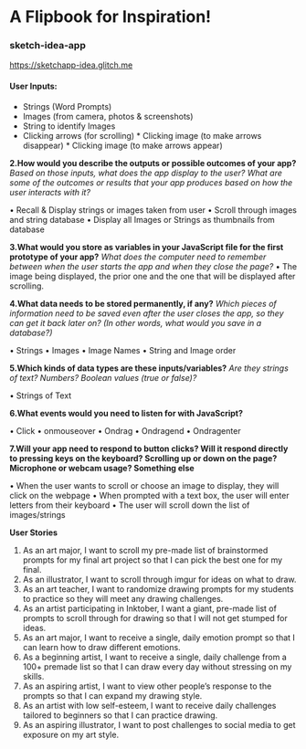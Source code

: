 # A Flipbook for Inspiration!

### sketch-idea-app

https://sketchapp-idea.glitch.me


#### User Inputs:
* Strings (Word Prompts)
* Images (from camera, photos & screenshots)
* String to identify Images
* Clicking arrows (for scrolling)
* Clicking image (to make arrows disappear)
* Clicking image (to make arrows appear)

**2.How would you describe the outputs or possible outcomes of your app?**
_Based on those inputs, what does the app display to the user? What are some of the outcomes or results that your app produces based on how the user interacts with it?_

• Recall & Display strings or images taken from user
• Scroll through images and string database
• Display all Images or Strings as thumbnails from database

**3.What would you store as variables in your JavaScript file for the first prototype of your app?** 
_What does the computer need to remember between when the user starts the app and when they close the page?_
• The image being displayed, the prior one and the one that will be displayed after scrolling.

**4.What data needs to be stored permanently, if any?**
_Which pieces of information need to be saved even after the user closes the app, so they can get it back later on? (In other words, what would you save in a database?)_

• Strings
• Images
• Image Names
• String and Image order

**5.Which kinds of data types are these inputs/variables?**
_Are they strings of text? Numbers? Boolean values (true or false)?_

• Strings of Text

**6.What events would you need to listen for with JavaScript?**

• Click
• onmouseover
• Ondrag
• Ondragend
• Ondragenter

**7.Will your app need to respond to button clicks? Will it respond directly to pressing keys on the keyboard? Scrolling up or down on the page? Microphone or webcam usage? Something else**

• When the user wants to scroll or choose an image to display, they will click on the webpage
• When prompted with a text box, the user will enter letters from their keyboard
• The user will scroll down the list of images/strings



**User Stories**
1. As an art major, I want to scroll my pre-made list of brainstormed prompts for my final art project so that I can pick the best one for my final.
2. As an illustrator, I want to scroll through imgur for ideas on what to draw.
3. As an art teacher, I want to randomize drawing prompts for my students to practice so they will meet any drawing challenges.
4. As an artist participating in Inktober, I want a giant, pre-made list of prompts to scroll through for drawing so that I will not get stumped for ideas.
5. As an art major, I want to receive a single, daily emotion prompt so that I can learn how to draw different emotions.
6. As a beginning artist, I want to receive a single, daily challenge from a 100+ premade list so that I can draw every day without stressing on my skills.
7. As an aspiring artist, I want to view other people’s response to the prompts so that I can expand my drawing style.
8. As an artist with low self-esteem, I want to receive daily challenges tailored to beginners so that I can practice drawing.
9. As an aspiring illustrator, I want to post challenges to social media to get exposure on my art style.
